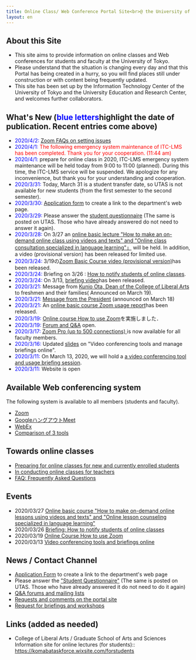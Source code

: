 ```yaml
---
title: Online Class/ Web Conference Portal Site<br>@ the University of Tokyo
layout: en
---
```


About this Site
---------------------------

* This site aims to provide information on online classes and Web conferences for students and faculty at the University of Tokyo.  
* Please understand that the situation is changing every day and that this Portal has being created in a hurry, so you will find places still under construction or with content being frequently updated.
* This site has been set up by the Information Technology Center of the University of Tokyo and the University Education and Research Center, and welcomes further collaborators.

What's New (<span style="color:blue;">blue letters</span>highlight the date of publication. Recent entries come above)
---------------------------
* <span style="color:blue;">2020/4/2:</span> <a href="zoom/setting_issues">Zoom FAQs on setting issues</a>
* <span style="color:blue;">2020/4/1:</span> <font color="red">The following emergency system maintenance of ITC-LMS has been completed. Thank you for your cooperation. (11:44 am)</font>
* <span style="color:blue;">2020/4/1:</span> prepare for online class in 2020, ITC-LMS emergency system maintenance will be held today from 9:00 to 11:00 (planned). During this time, the ITC-LMS service will be suspended. We apologize for any inconvenience, but thank you for your understanding and cooperation.
 * <span style="color:blue;">2020/3/31:</span> Today, March 31 is a student transfer date, so UTAS is not available for new students (from the first semester to the second semester).
 * <span style="color:blue;">2020/3/30:</span> <a href="https://tinyurl.com/vjfuxs3" target="_blank">Application form</a> to create a link to the department's web page.
 * <span style="color:blue;">2020/3/29:</span> Please answer the <a href="questionnaire/">student questionnaire</a> (The same is posted on UTAS. Those who have already answered do not need to answer it again).
 * <span style="color:blue;">2020/3/28:</span> On 3/27 an [online basic lecture "How to make an on-demand online class using videos and texts" and "Online class consultation specialized in language learning"」](events/2020-03-27/) will be held. In addition, a video (provisional version) has been released for limited use. 
 * <span style="color:blue;">2020/3/24:</span> 3/19の<a href="https://utelecon.github.io/events/2020-03-19/" target="_blank">Zoom Basic Course video (provisional version)</a>has been released.
 * <span style="color:blue;">2020/3/24:</span> Briefing on 3/26 : [ How to notify students of online classes](events/2020-03-26/).
 * <span style="color:blue;">2020/3/24:</span> On 3/13, <a href="https://utelecon.github.io/events/2020-03-13/" target="_blank">briefing video</a>has been released.
 * <span style="color:blue;">2020/3/21:</span> Message from <a href="http://www.c.u-tokyo.ac.jp/zenki/newstudentsandfamilies.pdf" target="_blank">Kunio Ota, Dean of the College of Liberal Arts </a> to freshmen and their families( Announced on March 19).
 * <span style="color:blue;">2020/3/21:</span> <a href="https://www.u-tokyo.ac.jp/ja/about/president/COVID-19-message.html" target="_blank">Message from the President</a> (announced on March 18)
 * <span style="color:blue;">2020/3/21:</span> An [online basic course Zoom usage report](events/2020-03-19/report)has been released.  
 * <span style="color:blue;">2020/3/19:</span> [Online course How to use Zoom](events/2020-03-19/)を実施しました．  
 * <span style="color:blue;">2020/3/19:</span> [Forum and Q&A](forums/) open.
 * <span style="color:blue;">2020/3/17:</span> <a href="zoom/">Zoom Pro (up to 500 connections) </a> is now available for all faculty members.
 * <span style="color:blue;">2020/3/16:</span> Updated <a href="events/2020-03-13/online_lecture.pdf">slides</a> on "Video conferencing tools and manage briefings online".
 * <span style="color:blue;">2020/3/11:</span> On March 13, 2020, we will hold a [ a video conferencing tool and usage briefing session](events/2020-03-13).
 * <span style="color:blue;">2020/3/11:</span> Website is open

Available Web conferencing system
---------------------------

The following system is available to all members (students and faculty). 

* <a href="zoom/">Zoom</a>
* <a href="google_hangouts_meet/">GoogleハングアウトMeet</a>
* <a href="webex/">WebEx</a>
* <a href="compare">Comparison of 3 tools</a>

Towards online classes
---------------------------

* [Preparing for online classes for new and currently enrolled students](oc)
* [In conducting online classes for teachers](faculty_members)
* [FAQ: Frequently Asked Questions](faq)


Events
---------------------------

* 2020/03/27 [Online basic course "How to make on-demand online lessons using videos and texts" and "Online lesson counseling specialized in language learning"](events/2020-03-27/)  
* 2020/03/26 [Briefing: How to notify students of online classes](events/2020-03-26/)  
* 2020/03/19 [Online Course How to use Zoom](events/2020-03-19/)  
* 2020/03/13 [Video conferencing tools and briefings online](events/2020-03-13/)


News / Contact Channel
---------------------------

* <a href="https://tinyurl.com/vjfuxs3" target="_blank">Application Form</a> to create a link to the department's web page
* Please answer the <a href="questionnaire/">"Student Questionnaire"</a> (The same is posted on UTAS. Those who have already answered it do not need to do it again)
* [Q&A forums and mailing lists](forums/)
* <a href="https://forms.gle/hsyvqzsYpCCvEQRo9" target="_blank">Requests and comments on the portal site</a>  
* <a href="https://forms.gle/RYv5oFBn8cvYrgBF7" target="_blank">Request for briefings and workshops</a> 


Links (added as needed)
---------------------------

* College of Liberal Arts / Graduate School of Arts and Sciences Information site for online lectures (for students):: <a href="https://komabataskforce.wixsite.com/forstudents" target="_blank">https://komabataskforce.wixsite.com/forstudents</a>  


